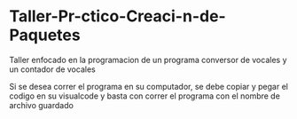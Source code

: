 # Taller-Pr-ctico-Creaci-n-de-Paquetes
Taller enfocado en la programacion de un programa conversor de vocales y un contador de vocales

Si se desea correr el programa en su computador, se debe copiar y pegar el codigo en su visualcode y basta con correr el programa con el nombre de archivo guardado

